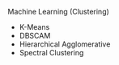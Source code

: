Machine Learning (Clustering)
 - K-Means
 - DBSCAM
 - Hierarchical Agglomerative
 - Spectral Clustering
